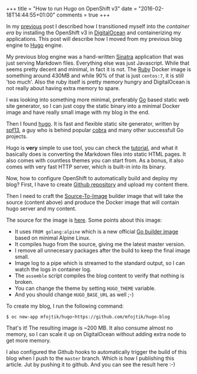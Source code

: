 +++
title = "How to run Hugo on OpenShift v3"
date = "2016-02-18T14:44:55+01:00"
comments = true
+++

In my [previous](http://mifo.sk/post/openshift-v3-digitalocean/) post I
described how I transitioned myself into the *container era* by installing the
OpenShift v3 in [DigitalOcean](http://digitalocean.com) and containerizing my
applications. This post will describe how I moved from my previous blog engine
to [Hugo](http://gohugo.io/) engine.

My previous blog engine was a hand-written [Sinatra](http://sinatrarb.com)
application that was just serving Markdown files. Everything else was just
Javascript. While that seems pretty decent and minimal, in fact it is not. The
[Ruby](https://github.com/openshift/sti-ruby) Docker image is something around
430MB and while 90% of that is just `centos:7`, it is still 'too much'. Also the
ruby itself is pretty memory hungry and DigitalOcean is not really about having
extra memory to spare.

I was looking into something more minimal, preferably [Go](https://golang.org/)
based static web site generator, so I can just copy the static binary into a
minimal Docker image and have really small image with my blog in the end.

Then I found [hugo](http://gohugo.io/). It is fast and flexible static site
generator, written by [spf13](http://spf13.com/), a guy who is behind popular
[cobra](https://github.com/spf13/cobra) and many other successfull Go projects.

Hugo is **very** simple to use tool, you can check the
[tutorial](http://gohugo.io/overview/quickstart/), and what it basically does is
converting the Markdown files into static HTML pages. It also comes with
countless themes you can start from.  As a bonus, it also comes with very fast
HTTP server, which is built-in into its binary.

Now, how to configure OpenShift to automatically build and deploy my blog?
First, I have to create [Github
repository](https://github.com/mfojtik/hugo-blog) and upload my content there.

Then I need to craft the
[Source-To-Image](https://github.com/openshift/source-to-image) builder image
that will take the source (content above) and produce the Docker image that will
contain hugo server and my content.

The source for the image is [here](https://github.com/mfojtik/sti-hugo).
Some points about this image:

* It uses `FROM golang:alpine` which is a new official [Go builder image](https://hub.docker.com/_/golang/) based on minimal Alpine Linux.
* It compiles hugo from the source, giving me the latest master version.
* I remove all unnecesary packages after the build to keep the final image small.
* Image log to a pipe which is streamed to the standard output, so I can watch the logs in container log.
* The `assemble` script compiles the blog content to verify that nothing is broken.
* You can change the theme by setting `HUGO_THEME` variable.
* And you should change `HUGO_BASE_URL` as well ;-)

To create my blog, I run the following command:

```
$ oc new-app mfojtik/hugo~https://github.com/mfojtik/hugo-blog
```

That's it! The resulting image is ~200 MB. It also consume almost no memory, so
I can scale it up on DigitalOcean without adding extra node to get more memory.

I also configured the Github hooks to automatically trigger the build of this
blog when I push to the `master` branch. Which is how I publishing this article.
Jut by pushing it to github. And you can see the result here :-)

